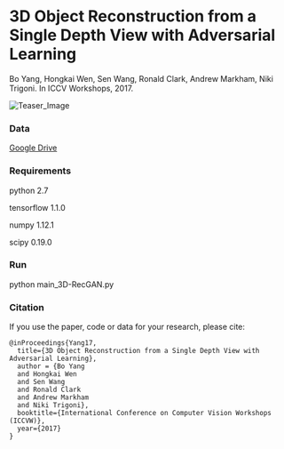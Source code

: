 # 3D Object Reconstruction from a Single Depth View with Adversarial Learning
Bo Yang, Hongkai Wen, Sen Wang, Ronald Clark, Andrew Markham, Niki Trigoni. In ICCV Workshops, 2017.

![Teaser_Image](https://github.com/Yang7879/3D-RecGAN/blob/master/3d_recgan_sample.png)

### Data
[Google Drive](https://drive.google.com/drive/folders/0B4LOSo26CrtjXzB2TDdHOXZqTlk)

### Requirements
python 2.7

tensorflow 1.1.0

numpy 1.12.1

scipy 0.19.0

### Run
python main_3D-RecGAN.py

### Citation
If you use the paper, code or data for your research, please cite:
```
@inProceedings{Yang17,
  title={3D Object Reconstruction from a Single Depth View with Adversarial Learning},
  author = {Bo Yang
  and Hongkai Wen
  and Sen Wang
  and Ronald Clark
  and Andrew Markham
  and Niki Trigoni},
  booktitle={International Conference on Computer Vision Workshops (ICCVW)},
  year={2017}
}
```
